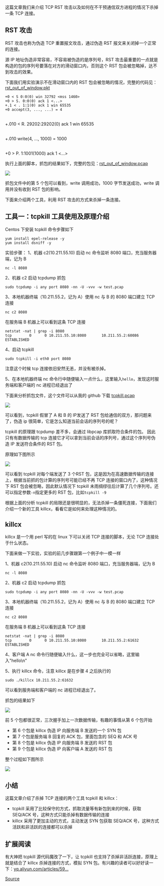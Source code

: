 

这篇文章我们来介绍 TCP RST 攻击以及如何在不干预通信双方进程的情况下杀掉一条 TCP 连接。

RST 攻击
------

RST 攻击也称为伪造 TCP 重置报文攻击，通过伪造 RST 报文来关闭掉一个正常的连接。

源 IP 地址伪造非常容易，不容易被伪造的是序列号，RST 攻击最重要的一点就是构造的包的序列号要落在对方的滑动窗口内，否则这个 RST 包会被忽略掉，达不到攻击的效果。

下面我们用实验演示不在滑动窗口内的 RST 包会被忽略的情况，完整的代码见：[rst\_out\_of\_window.pkt](https://github.com/arthur-zhang/tcp_ebook/blob/master/tcp_rst/rst_out_of_window.pkt)

    +0 < S 0:0(0) win 32792 <mss 1460> 
    +0 > S. 0:0(0) ack 1 <...>
    +.1 < . 1:1(0) ack 1 win 65535 
    +0 accept(3, ..., ...) = 4


​    
    +.010 < R. 29202:29202(0) ack 1 win 65535


​    
    +.010 write(4, ..., 1000) = 1000 


​    
    +0 > P. 1:1001(1000) ack 1 <...>


执行上面的脚本，抓包的结果如下，完整的包见：[rst\_out\_of\_window.pcap](https://github.com/arthur-zhang/tcp_ebook/blob/master/tcp_rst/rst_out_of_window.pcap)

![](https://store-g1.seewo.com/pics/201906221561214405280615612144052280.jpg)

抓包文件中的第 5 个包可以看到，write 调用成功，1000 字节发送成功，write 调用并没有收到 RST 包的影响。

下面来介绍两个工具，利用 RST 攻击的方式来杀掉一条连接。

工具一：tcpkill 工具使用及原理介绍
---------------------

Centos 下安装 tcpkill 命令步骤如下

    yum install epel-release -y
    yum install dsniff -y


实验步骤： 1、机器 c2(10.211.55.10) 启动 nc 命令监听 8080 端口，充当服务器端，记为 B

    nc -l 8080


2、机器 c2 启动 tcpdump 抓包

    sudo tcpdump -i any port 8080 -nn -U -vvv -w test.pcap


3、本地机器终端（10.211.55.2，记为 A）使用 nc 与 B 的 8080 端口建立 TCP 连接

    nc c2 8080


在服务端 B 机器上可以看到这条 TCP 连接

    netstat -nat | grep -i 8080
    tcp        0      0 10.211.55.10:8080       10.211.55.2:60086       ESTABLISHED


4、启动 tcpkill

    sudo tcpkill -i eth0 port 8080


注意这个时候 tcp 连接依旧安然无恙，并没有被杀掉。

5、在本地机器终端 nc 命令行中随便输入一点什么，这里输入`hello`，发现这时服务端和客户端的 nc 进程已经退出了

下面来分析抓包文件，这个文件可以从我的 github 下载 [tcpkill.pcap](https://github.com/arthur-zhang/tcp_ebook/tree/master/kill_tcp_connection)

![](https://user-gold-cdn.xitu.io/2019/6/22/16b7eb9c7490b760)

可以看到，tcpkill 假冒了 A 和 B 的 IP发送了 RST 包给通信的双方，那问题来了，伪造 ip 很简单，它是怎么知道当前会话的序列号的呢？

tcpkill 的原理跟 tcpdump 差不多，会通过 libpcap 库抓取符合条件的包。 因此只有有数据传输的 tcp 连接它才可以拿到当前会话的序列号，通过这个序列号伪造 IP 发送符合条件的 RST 包。

原理如下图所示

![](https://user-gold-cdn.xitu.io/2019/6/22/16b7eb9c74a68a15)

可以看到 tcpkill 对每个端发送了 3 个RST 包，这是因为在高速数据传输的连接上，根据当前抓的包计算的序列号可能已经不再 TCP 连接的窗口内了，这种情况下 RST 包会被忽略，因此默认情况下 tcpkill 未雨绸缪往后计算了几个序列号。还可以指定参数`-n`指定更多的 RST 包，比如`tcpkill -9`

根据上面的分析 tcpkill 的局限还是很明显的，无法杀掉一条僵死连接，下面我们介绍一个新的工具 killcx，看看它是如何来处理这种情况的。

killcx
------

killcx 是一个用 perl 写的在 linux 下可以关闭 TCP 连接的脚本，无论 TCP 连接处于什么状态。

下面来做一下实验，实验的前几步骤跟第一个例子中一模一样

1、机器 c2(10.211.55.10) 启动 nc 命令监听 8080 端口，充当服务器端，记为 B

    nc -l 8080


2、机器 c2 启动 tcpdump 抓包

    sudo tcpdump -i any port 8080 -nn -U -vvv -w test.pcap


3、本地机器终端（10.211.55.2，记为 A）使用 nc 与 B 的 8080 端口建立 TCP 连接

    nc c2 8080


在服务端 B 机器上可以看到这条 TCP 连接

    netstat -nat | grep -i 8080
    tcp        0      0 10.211.55.10:8080       10.211.55.2:61632       ESTABLISHED


4、客户端 A nc 命令行随便输入什么，这一步也完全可以省略，这里输入"hello\\n"

5、执行 killcx 命令，注意 killcx 是在步骤 4 之后执行的

    sudo ./killcx 10.211.55.2:61632


可以看到服务端和客户端的 nc 进程已经退出了。

抓包的结果如下

![](https://user-gold-cdn.xitu.io/2019/6/22/16b7eb9cac8894d7)

前 5 个包都很正常，三次握手加上一次数据传输，有趣的事情从第 6 个包开始

*   第 6 个包是 killcx 伪造 IP 向服务端 B 发送的一个 SYN 包
*   第 7 个包是服务端 B 回复的 ACK 包，里面包含的 SEQ 和 ACK 号
*   第 8 个包是 killcx 伪造 IP 向服务端 B 发送的 RST 包
*   第 9 个包是 killcx 伪造 IP 向客户端 A 发送的 RST 包

整个过程如下图所示

![](https://user-gold-cdn.xitu.io/2019/6/22/16b7eb9c74a1f89a)

小结
--

这篇文章介绍了杀掉 TCP 连接的两个工具 tcpkill 和 killcx：

*   tcpkill 采用了比较保守的方式，抓取流量等有新包到来的时候，获取 SEQ/ACK 号，这种方式只能杀掉有数据传输的连接
*   killcx 采用了更加主动的方式，主动发送 SYN 包获取 SEQ/ACK 号，这种方式活跃和非活跃的连接都可以杀掉

扩展阅读
----

有大神把 tcpkill 源代码魔改了一下，让 tcpkill 也支持了杀掉非活跃连接，原理上就是结合了 killcx 杀掉连接的方式，模拟 SYN 包。有兴趣的读者可以好好读一下：[yq.aliyun.com/articles/59…](https://yq.aliyun.com/articles/59308)


[Source](https://juejin.im/book/6844733788681928712/section/6844733788845522951)